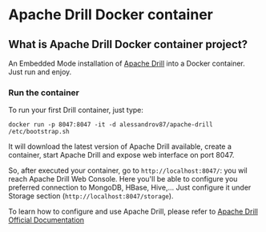 # Apache Drill Docker container

## What is Apache Drill Docker container project?
An Embedded Mode installation of [Apache Drill](https://drill.apache.org/) into a Docker container. Just run and enjoy.

### Run the container 

To run your first Drill container, just type:

`docker run -p 8047:8047 -it -d alessandrov87/apache-drill /etc/bootstrap.sh`

It will download the latest version of Apache Drill available, create a container, start Apache Drill and expose web interface on port 8047.

So, after executed your container, go to `http://localhost:8047/`: you wil reach Apache Drill Web Console.
Here you'll be able to configure you preferred connection to MongoDB, HBase, Hive,... Just configure it under Storage section (`http://localhost:8047/storage`).

To learn how to configure and use Apache Drill, please refer to [Apache Drill Official Documentation](https://drill.apache.org/docs/)
